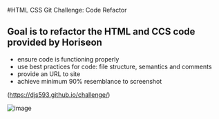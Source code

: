 #HTML CSS Git Challenge: Code Refactor
## Goal is to refactor the HTML and CCS code provided by Horiseon
- ensure code is functioning properly
- use best practices for code: file structure, semantics and comments
- provide an URL to site
- achieve minimum 90% resemblance to screenshot

(https://djs593.github.io/challenge/)

![image](https://user-images.githubusercontent.com/61851131/76704710-1a44cc80-6698-11ea-84ab-4f20a23dfc26.png)

